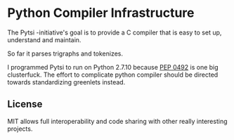 # Python Compiler Infrastructure

The Pytsi -initiative's goal is to provide a C compiler that is easy to set up, understand and maintain.

So far it parses trigraphs and tokenizes.

I programmed Pytsi to run on Python 2.7.10 because [PEP 0492](https://www.python.org/dev/peps/pep-0492/) is one big clusterfuck. The effort to complicate python compiler should be directed towards standardizing greenlets instead.

## License

MIT allows full interoperability and code sharing with other really interesting projects.
